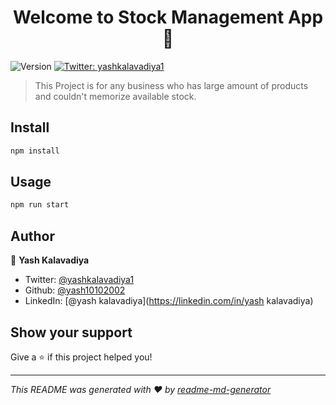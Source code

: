 <h1 align="center">Welcome to Stock Management App 👋</h1>
<p>
  <img alt="Version" src="https://img.shields.io/badge/version-1.0.0-blue.svg?cacheSeconds=2592000" />
  <a href="https://twitter.com/yashkalavadiya1" target="_blank">
    <img alt="Twitter: yashkalavadiya1" src="https://img.shields.io/twitter/follow/yashkalavadiya1.svg?style=social" />
  </a>
</p>

> This Project is for any business who has large amount of products and couldn't memorize available stock.

## Install

```sh
npm install
```

## Usage

```sh
npm run start
```

## Author

👤 **Yash Kalavadiya**

* Twitter: [@yashkalavadiya1](https://twitter.com/yashkalavadiya1)
* Github: [@yash10102002](https://github.com/yash10102002)
* LinkedIn: [@yash kalavadiya](https://linkedin.com/in/yash kalavadiya)

## Show your support

Give a ⭐️ if this project helped you!

***
_This README was generated with ❤️ by [readme-md-generator](https://github.com/kefranabg/readme-md-generator)_